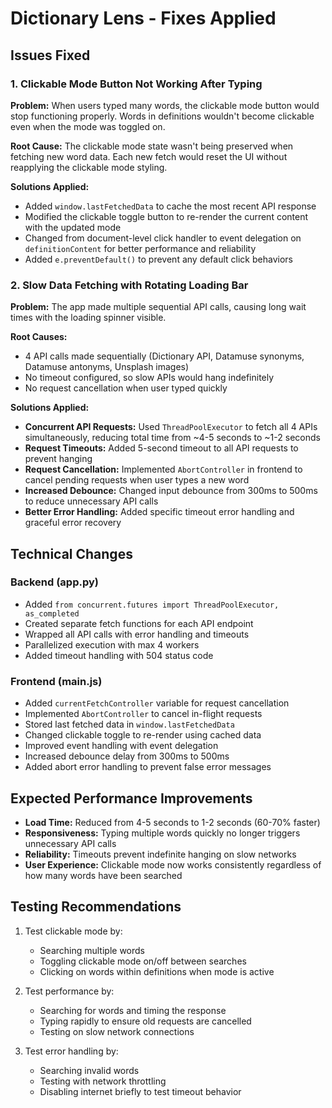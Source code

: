 # Dictionary Lens - Fixes Applied

## Issues Fixed

### 1. Clickable Mode Button Not Working After Typing
**Problem:** When users typed many words, the clickable mode button would stop functioning properly. Words in definitions wouldn't become clickable even when the mode was toggled on.

**Root Cause:** The clickable mode state wasn't being preserved when fetching new word data. Each new fetch would reset the UI without reapplying the clickable mode styling.

**Solutions Applied:**
- Added `window.lastFetchedData` to cache the most recent API response
- Modified the clickable toggle button to re-render the current content with the updated mode
- Changed from document-level click handler to event delegation on `definitionContent` for better performance and reliability
- Added `e.preventDefault()` to prevent any default click behaviors

### 2. Slow Data Fetching with Rotating Loading Bar
**Problem:** The app made multiple sequential API calls, causing long wait times with the loading spinner visible.

**Root Causes:**
- 4 API calls made sequentially (Dictionary API, Datamuse synonyms, Datamuse antonyms, Unsplash images)
- No timeout configured, so slow APIs would hang indefinitely
- No request cancellation when user typed quickly

**Solutions Applied:**
- **Concurrent API Requests:** Used `ThreadPoolExecutor` to fetch all 4 APIs simultaneously, reducing total time from ~4-5 seconds to ~1-2 seconds
- **Request Timeouts:** Added 5-second timeout to all API requests to prevent hanging
- **Request Cancellation:** Implemented `AbortController` in frontend to cancel pending requests when user types a new word
- **Increased Debounce:** Changed input debounce from 300ms to 500ms to reduce unnecessary API calls
- **Better Error Handling:** Added specific timeout error handling and graceful error recovery

## Technical Changes

### Backend (app.py)
- Added `from concurrent.futures import ThreadPoolExecutor, as_completed`
- Created separate fetch functions for each API endpoint
- Wrapped all API calls with error handling and timeouts
- Parallelized execution with max 4 workers
- Added timeout handling with 504 status code

### Frontend (main.js)
- Added `currentFetchController` variable for request cancellation
- Implemented `AbortController` to cancel in-flight requests
- Stored last fetched data in `window.lastFetchedData`
- Changed clickable toggle to re-render using cached data
- Improved event handling with event delegation
- Increased debounce delay from 300ms to 500ms
- Added abort error handling to prevent false error messages

## Expected Performance Improvements
- **Load Time:** Reduced from 4-5 seconds to 1-2 seconds (60-70% faster)
- **Responsiveness:** Typing multiple words quickly no longer triggers unnecessary API calls
- **Reliability:** Timeouts prevent indefinite hanging on slow networks
- **User Experience:** Clickable mode now works consistently regardless of how many words have been searched

## Testing Recommendations
1. Test clickable mode by:
   - Searching multiple words
   - Toggling clickable mode on/off between searches
   - Clicking on words within definitions when mode is active

2. Test performance by:
   - Searching for words and timing the response
   - Typing rapidly to ensure old requests are cancelled
   - Testing on slow network connections

3. Test error handling by:
   - Searching invalid words
   - Testing with network throttling
   - Disabling internet briefly to test timeout behavior
